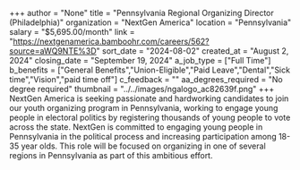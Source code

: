 +++
author = "None"
title = "Pennsylvania Regional Organizing Director (Philadelphia)"
organization = "NextGen America"
location = "Pennsylvania"
salary = "$5,695.00/month"
link = "https://nextgenamerica.bamboohr.com/careers/562?source=aWQ9NTE%3D"
sort_date = "2024-08-02"
created_at = "August 2, 2024"
closing_date = "September 19, 2024"
a_job_type = ["Full Time"]
b_benefits = ["General Benefits","Union-Eligible","Paid Leave","Dental","Sick time","Vision","paid time off"]
c_feedback = ""
aa_degrees_required = "No degree required"
thumbnail = "../../images/ngalogo_ac82639f.png"
+++
NextGen America is seeking passionate and hardworking candidates to join our youth organizing program in Pennsylvania, working to engage young people in electoral politics by registering thousands of young people to vote across the state. NextGen is committed to engaging young people in Pennsylvania in the political process and increasing participation among 18-35 year olds. This role will be focused on organizing in one of several regions in Pennsylvania as part of this ambitious effort.